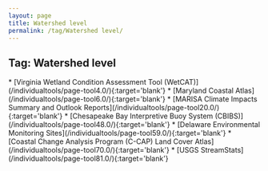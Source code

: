 ```yaml
---
layout: page
title: Watershed level
permalink: /tag/Watershed level/
---
```

<h2>Tag: Watershed level</h2>
* [Virginia Wetland Condition Assessment Tool (WetCAT)](/individualtools/page-tool4.0/){:target='blank'}
* [Maryland Coastal Atlas](/individualtools/page-tool6.0/){:target='blank'}
* [MARISA Climate Impacts Summary and Outlook Reports](/individualtools/page-tool20.0/){:target='blank'}
* [Chesapeake Bay Interpretive Buoy System (CBIBS)](/individualtools/page-tool48.0/){:target='blank'}
* [Delaware Environmental Monitoring Sites](/individualtools/page-tool59.0/){:target='blank'}
* [Coastal Change Analysis Program (C-CAP) Land Cover Atlas](/individualtools/page-tool70.0/){:target='blank'}
* [USGS StreamStats](/individualtools/page-tool81.0/){:target='blank'}

